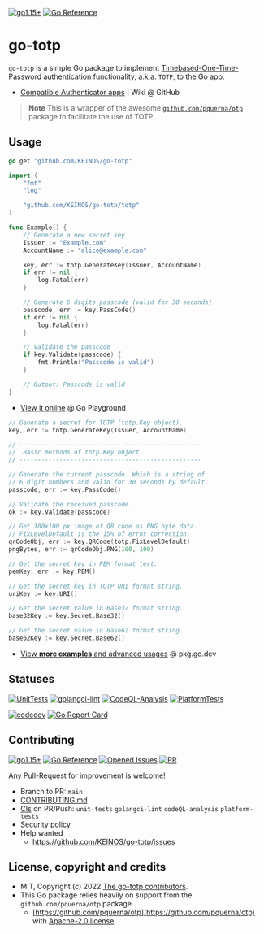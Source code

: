 [![go1.15+](https://img.shields.io/badge/Go-1.15+-blue?logo=go)](https://github.com/KEINOS/go-totp/blob/main/.github/workflows/unit-tests.yml#L81 "Supported versions")
[![Go Reference](https://pkg.go.dev/badge/github.com/KEINOS/go-totp.svg)](https://pkg.go.dev/github.com/KEINOS/go-totp/ "View document")

# go-totp

`go-totp` is a simple Go package to implement [Timebased-One-Time-Password](https://en.wikipedia.org/wiki/Time-based_one-time_password) authentication functionality, a.k.a. `TOTP`, to the Go app.

- [Compatible Authenticator apps](https://github.com/KEINOS/go-totp/wiki/List-of-compatibility) | Wiki @ GitHub

> __Note__ This is a wrapper of the awesome [`github.com/pquerna/otp`](https://github.com/pquerna/otp) package to facilitate the use of TOTP.

## Usage

```go
go get "github.com/KEINOS/go-totp"
```

```go
import (
    "fmt"
    "log"

    "github.com/KEINOS/go-totp/totp"
)

func Example() {
    // Generate a new secret key
    Issuer := "Example.com"
    AccountName := "alice@example.com"

    key, err := totp.GenerateKey(Issuer, AccountName)
    if err != nil {
        log.Fatal(err)
    }

    // Generate 6 digits passcode (valid for 30 seconds)
    passcode, err := key.PassCode()
    if err != nil {
        log.Fatal(err)
    }

    // Validate the passcode
    if key.Validate(passcode) {
        fmt.Println("Passcode is valid")
    }

    // Output: Passcode is valid
}
```

- [View it online](https://go.dev/play/p/s7bAGoLY25R) @ Go Playground

```go
// Generate a secret for TOTP (totp.Key object).
key, err := totp.GenerateKey(Issuer, AccountName)

// --------------------------------------------------
//  Basic methods of totp.Key object
// --------------------------------------------------

// Generate the current passcode. Which is a string of
// 6 digit numbers and valid for 30 seconds by default.
passcode, err := key.PassCode()

// Validate the received passcode.
ok := key.Validate(passcode)

// Get 100x100 px image of QR code as PNG byte data.
// FixLevelDefault is the 15% of error correction.
qrCodeObj, err := key.QRCode(totp.FixLevelDefault)
pngBytes, err := qrCodeObj.PNG(100, 100)

// Get the secret key in PEM format text.
pemKey, err := key.PEM()

// Get the secret key in TOTP URI format string.
uriKey := key.URI()

// Get the secret value in Base32 format string.
base32Key := key.Secret.Base32()

// Get the secret value in Base62 format string.
base62Key := key.Secret.Base62()
```

- [View **more examples** and advanced usages](https://pkg.go.dev/github.com/KEINOS/go-totp/totp#pkg-examples) @ pkg.go.dev

## Statuses

[![UnitTests](https://github.com/KEINOS/go-totp/actions/workflows/unit-tests.yml/badge.svg)](https://github.com/KEINOS/go-totp/actions/workflows/unit-tests.yml)
[![golangci-lint](https://github.com/KEINOS/go-totp/actions/workflows/golangci-lint.yml/badge.svg)](https://github.com/KEINOS/go-totp/actions/workflows/golangci-lint.yml)
[![CodeQL-Analysis](https://github.com/KEINOS/go-totp/actions/workflows/codeQL-analysis.yml/badge.svg)](https://github.com/KEINOS/go-totp/actions/workflows/codeQL-analysis.yml)
[![PlatformTests](https://github.com/KEINOS/go-totp/actions/workflows/platform-tests.yml/badge.svg)](https://github.com/KEINOS/go-totp/actions/workflows/platform-tests.yml "Tests on Win, macOS and Linux")

[![codecov](https://codecov.io/gh/KEINOS/go-totp/branch/main/graph/badge.svg?token=JVY7WUeUFz)](https://codecov.io/gh/KEINOS/go-totp)
[![Go Report Card](https://goreportcard.com/badge/github.com/KEINOS/go-totp)](https://goreportcard.com/report/github.com/KEINOS/go-totp)

## Contributing

[![go1.15+](https://img.shields.io/badge/Go-1.15+-blue?logo=go)](https://github.com/KEINOS/go-totp/blob/main/.github/workflows/unit-tests.yml#L81 "Supported versions")
[![Go Reference](https://pkg.go.dev/badge/github.com/KEINOS/go-totp.svg)](https://pkg.go.dev/github.com/KEINOS/go-totp/ "View document")
[![Opened Issues](https://img.shields.io/github/issues/KEINOS/go-totp?color=lightblue&logo=github)](https://github.com/KEINOS/go-totp/issues "opened issues")
[![PR](https://img.shields.io/github/issues-pr/KEINOS/go-totp?color=lightblue&logo=github)](https://github.com/KEINOS/go-totp/pulls "Pull Requests")

Any Pull-Request for improvement is welcome!

- Branch to PR: `main`
- [CONTRIBUTING.md](./.github/CONTRIBUTING.md)
- [CIs](https://github.com/KEINOS/go-totp/actions) on PR/Push: `unit-tests` `golangci-lint` `codeQL-analysis` `platform-tests`
- [Security policy](https://github.com/KEINOS/go-totp/security/policy)
- Help wanted
    - https://github.com/KEINOS/go-totp/issues

## License, copyright and credits

- MIT, Copyright (c) 2022 [The go-totp contributors](https://github.com/KEINOS/go-totp/graphs/contributors).
- This Go package relies heavily on support from the `github.com/pquerna/otp` package.
  - [https://github.com/pquerna/otp](https://github.com/pquerna/otp) with [Apache-2.0 license](https://github.com/pquerna/otp/blob/master/LICENSE)
